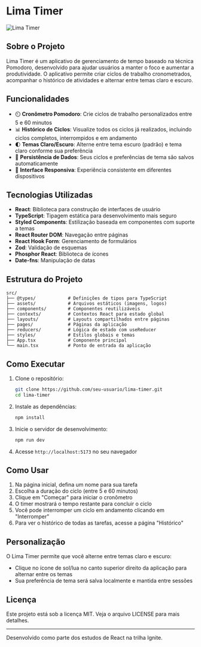 # Lima Timer

<img alt="Lima Timer" src="https://i.imgur.com/N2ctgx4.png" />


## Sobre o Projeto

Lima Timer é um aplicativo de gerenciamento de tempo baseado na técnica Pomodoro, desenvolvido para ajudar usuários a manter o foco e aumentar a produtividade. O aplicativo permite criar ciclos de trabalho cronometrados, acompanhar o histórico de atividades e alternar entre temas claro e escuro.

## Funcionalidades

- ⏲️ **Cronômetro Pomodoro**: Crie ciclos de trabalho personalizados entre 5 e 60 minutos
- 📊 **Histórico de Ciclos**: Visualize todos os ciclos já realizados, incluindo ciclos completos, interrompidos e em andamento
- 🌓 **Temas Claro/Escuro**: Alterne entre tema escuro (padrão) e tema claro conforme sua preferência
- 💾 **Persistência de Dados**: Seus ciclos e preferências de tema são salvos automaticamente
- 🔄 **Interface Responsiva**: Experiência consistente em diferentes dispositivos

## Tecnologias Utilizadas

- **React**: Biblioteca para construção de interfaces de usuário
- **TypeScript**: Tipagem estática para desenvolvimento mais seguro
- **Styled Components**: Estilização baseada em componentes com suporte a temas
- **React Router DOM**: Navegação entre páginas
- **React Hook Form**: Gerenciamento de formulários
- **Zod**: Validação de esquemas
- **Phosphor React**: Biblioteca de ícones
- **Date-fns**: Manipulação de datas

## Estrutura do Projeto

```
src/
├── @types/            # Definições de tipos para TypeScript
├── assets/            # Arquivos estáticos (imagens, logos)
├── components/        # Componentes reutilizáveis
├── contexts/          # Contextos React para estado global
├── layouts/           # Layouts compartilhados entre páginas
├── pages/             # Páginas da aplicação
├── reducers/          # Lógica de estado com useReducer
├── styles/            # Estilos globais e temas
├── App.tsx            # Componente principal
└── main.tsx           # Ponto de entrada da aplicação
```

## Como Executar

1. Clone o repositório:

   ```bash
   git clone https://github.com/seu-usuario/lima-timer.git
   cd lima-timer
   ```

2. Instale as dependências:

   ```bash
   npm install
   ```

3. Inicie o servidor de desenvolvimento:

   ```bash
   npm run dev
   ```

4. Acesse `http://localhost:5173` no seu navegador

## Como Usar

1. Na página inicial, defina um nome para sua tarefa
2. Escolha a duração do ciclo (entre 5 e 60 minutos)
3. Clique em "Começar" para iniciar o cronômetro
4. O timer mostrará o tempo restante para concluir o ciclo
5. Você pode interromper um ciclo em andamento clicando em "Interromper"
6. Para ver o histórico de todas as tarefas, acesse a página "Histórico"

## Personalização

O Lima Timer permite que você alterne entre temas claro e escuro:

- Clique no ícone de sol/lua no canto superior direito da aplicação para alternar entre os temas
- Sua preferência de tema será salva localmente e mantida entre sessões

## Licença

Este projeto está sob a licença MIT. Veja o arquivo LICENSE para mais detalhes.

---

Desenvolvido como parte dos estudos de React na trilha Ignite.

